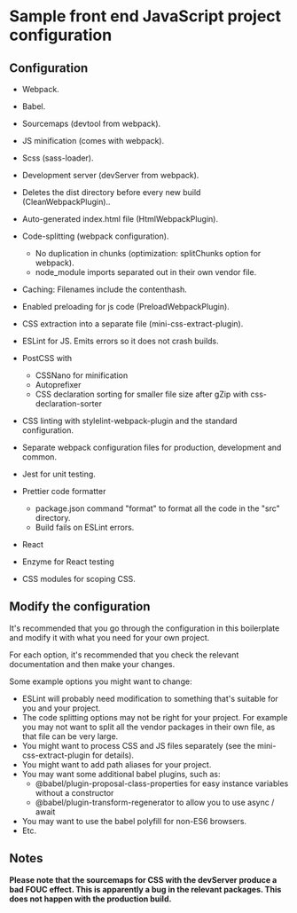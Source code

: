 # Sample front end JavaScript project configuration

## Configuration

- Webpack.
- Babel.
- Sourcemaps (devtool from webpack).
- JS minification (comes with webpack).
- Scss (sass-loader).
- Development server (devServer from webpack).
- Deletes the dist directory before every new build (CleanWebpackPlugin)..
- Auto-generated index.html file (HtmlWebpackPlugin).
- Code-splitting (webpack configuration).
  - No duplication in chunks (optimization: splitChunks option for webpack).
  - node_module imports separated out in their own vendor file.
- Caching: Filenames include the contenthash.
- Enabled preloading for js code (PreloadWebpackPlugin).
- CSS extraction into a separate file (mini-css-extract-plugin).
- ESLint for JS.
  Emits errors so it does not crash builds.
- PostCSS with
  - CSSNano for minification
  - Autoprefixer
  - CSS declaration sorting for smaller file size after gZip with css-declaration-sorter
- CSS linting with stylelint-webpack-plugin and the standard configuration.
- Separate webpack configuration files for production, development and common.
- Jest for unit testing.
- Prettier code formatter

  - package.json command "format" to format all the code in the "src" directory.
  - Build fails on ESLint errors.

- React
- Enzyme for React testing
- CSS modules for scoping CSS.

## Modify the configuration

It's recommended that you go through the configuration in this boilerplate and modify it with what you need for your own project.

For each option, it's recommended that you check the relevant documentation and then make your changes.

Some example options you might want to change:

- ESLint will probably need modification to something that's suitable for you and your project.
- The code splitting options may not be right for your project. For example you may not want to split all the vendor packages in their own file, as that file can be very large.
- You might want to process CSS and JS files separately (see the mini-css-extract-plugin for details).
- You might want to add path aliases for your project.
- You may want some additional babel plugins, such as:
  - @babel/plugin-proposal-class-properties for easy instance variables without a constructor
  - @babel/plugin-transform-regenerator to allow you to use async / await
- You may want to use the babel polyfill for non-ES6 browsers.
- Etc.

## Notes

**Please note that the sourcemaps for CSS with the devServer produce a bad FOUC effect. This is apparently a bug in the relevant packages. This does not happen with the production build.**
